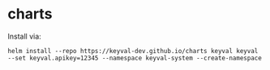 # charts
Install via: 
```shell script
helm install --repo https://keyval-dev.github.io/charts keyval keyval --set keyval.apikey=12345 --namespace keyval-system --create-namespace
```